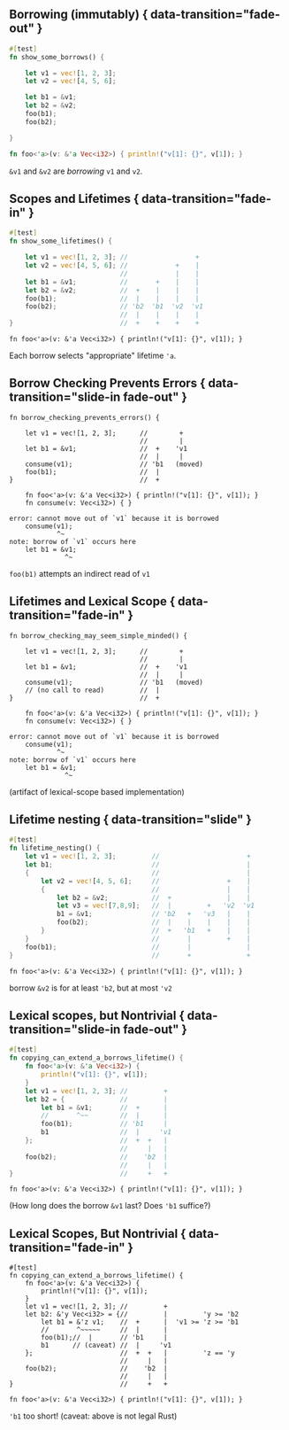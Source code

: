 ## Borrowing (immutably) { data-transition="fade-out" }

```rust
#[test]
fn show_some_borrows() {

    let v1 = vec![1, 2, 3];
    let v2 = vec![4, 5, 6];

    let b1 = &v1;
    let b2 = &v2;
    foo(b1);
    foo(b2);

}
```
<!-- -->
```rust
fn foo<'a>(v: &'a Vec<i32>) { println!("v[1]: {}", v[1]); }
```

`&v1` and `&v2` are *borrowing* `v1` and `v2`.

## Scopes and Lifetimes { data-transition="fade-in" }

```rust
#[test]
fn show_some_lifetimes() {

    let v1 = vec![1, 2, 3]; //                 +
    let v2 = vec![4, 5, 6]; //            +    |
                            //            |    |
    let b1 = &v1;           //       +    |    |
    let b2 = &v2;           //  +    |    |    |
    foo(b1);                //  |    |    |    |  
    foo(b2);                // 'b2  'b1  'v2  'v1
                            //  |    |    |    | 
}                           //  +    +    +    +
```

``` {.rust}
fn foo<'a>(v: &'a Vec<i32>) { println!("v[1]: {}", v[1]); }
```

Each borrow selects "appropriate" lifetime `'a`.

## Borrow Checking Prevents Errors { data-transition="slide-in fade-out" }

``` {.rust .compile_error}
fn borrow_checking_prevents_errors() {

    let v1 = vec![1, 2, 3];      //        +
                                 //        |
    let b1 = &v1;                //  +    'v1
                                 //  |     |
    consume(v1);                 // 'b1   (moved)
    foo(b1);                     //  |
}                                //  +
```

```{.rust}
    fn foo<'a>(v: &'a Vec<i32>) { println!("v[1]: {}", v[1]); }
    fn consume(v: Vec<i32>) { }
```

``` {.fragment}
error: cannot move out of `v1` because it is borrowed
    consume(v1);
            ^~
note: borrow of `v1` occurs here
    let b1 = &v1;
              ^~
```

`foo(b1)` attempts an indirect read of `v1`

## Lifetimes and Lexical Scope { data-transition="fade-in" }

``` {.rust .compile_error}
fn borrow_checking_may_seem_simple_minded() {

    let v1 = vec![1, 2, 3];      //        +
                                 //        |
    let b1 = &v1;                //  +    'v1
                                 //  |     |
    consume(v1);                 // 'b1   (moved)
    // (no call to read)         //  |
}                                //  +
```

```{.rust}
    fn foo<'a>(v: &'a Vec<i32>) { println!("v[1]: {}", v[1]); }
    fn consume(v: Vec<i32>) { }
```

```
error: cannot move out of `v1` because it is borrowed
    consume(v1);
            ^~
note: borrow of `v1` occurs here
    let b1 = &v1;
              ^~
```

(artifact of lexical-scope based implementation)

## Lifetime nesting  { data-transition="slide" }

```rust
#[test]
fn lifetime_nesting() {
    let v1 = vec![1, 2, 3];         //                      +
    let b1;                         //                      |
    {                               //                      |
        let v2 = vec![4, 5, 6];     //                 +    |
        {                           //                 |    |
            let b2 = &v2;           //  +              |    |
            let v3 = vec![7,8,9];   //  |         +   'v2  'v1
            b1 = &v1;               // 'b2   +   'v3   |    |
            foo(b2);                //  |    |    |    |    |
        }                           //  +   'b1   +    |    |
    }                               //       |         +    |
    foo(b1);                        //       |              |
}                                   //       +              +
```

``` {.rust}
fn foo<'a>(v: &'a Vec<i32>) { println!("v[1]: {}", v[1]); }
```

borrow `&v2` is for at least `'b2`, but at most `'v2`

## Lexical scopes, but Nontrivial { data-transition="slide-in fade-out" }

```rust
#[test]
fn copying_can_extend_a_borrows_lifetime() {
    fn foo<'a>(v: &'a Vec<i32>) {
        println!("v[1]: {}", v[1]);
    }
    let v1 = vec![1, 2, 3]; //         +
    let b2 = {              //         |
        let b1 = &v1;       //  +      |
        //       ^~~        //  |      |
        foo(b1);            // 'b1     |
        b1                  //  |     'v1
    };                      //  +  +   |
                            //     |   |
    foo(b2);                //    'b2  |
                            //     |   |
}                           //     +   +
```

``` {.rust}
fn foo<'a>(v: &'a Vec<i32>) { println!("v[1]: {}", v[1]); }
```

(How long does the borrow `&v1` last? Does `'b1` suffice?)

## Lexical Scopes, But Nontrivial { data-transition="fade-in" }

``` {.rust}
#[test]
fn copying_can_extend_a_borrows_lifetime() {
    fn foo<'a>(v: &'a Vec<i32>) {
        println!("v[1]: {}", v[1]);
    }
    let v1 = vec![1, 2, 3]; //         +
    let b2: &'y Vec<i32> = {//         |         'y >= 'b2
        let b1 = &'z v1;    //  +      |  'v1 >= 'z >= 'b1
        //       ^~~~~~     //  |      |
        foo(b1);//  |       // 'b1     |
        b1      // (caveat) //  |     'v1
    };                      //  +  +   |         'z == 'y
                            //     |   |
    foo(b2);                //    'b2  |
                            //     |   |
}                           //     +   +
```

``` {.rust}
fn foo<'a>(v: &'a Vec<i32>) { println!("v[1]: {}", v[1]); }
```

`'b1` too short! (caveat: above is not legal Rust)
